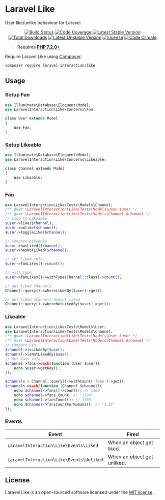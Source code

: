 # Laravel Like

User like/unlike behaviour for Laravel.

<p align="center">
<a href="https://github.com/laravel-interaction/like/actions"><img src="https://github.com/laravel-interaction/like/workflows/tests/badge.svg" alt="Build Status"></a>
<a href="https://codecov.io/gh/laravel-interaction/like"><img src="https://codecov.io/gh/laravel-interaction/like/branch/master/graph/badge.svg" alt="Code Coverage" /></a>
<a href="https://packagist.org/packages/laravel-interaction/like"><img src="https://poser.pugx.org/laravel-interaction/like/v/stable.svg" alt="Latest Stable Version"></a>
<a href="https://packagist.org/packages/laravel-interaction/like"><img src="https://poser.pugx.org/laravel-interaction/like/downloads" alt="Total Downloads"></a>
<a href="https://packagist.org/packages/laravel-interaction/like"><img src="https://poser.pugx.org/laravel-interaction/like/v/unstable.svg" alt="Latest Unstable Version"></a>
<a href="https://packagist.org/packages/laravel-interaction/like"><img src="https://poser.pugx.org/laravel-interaction/like/license" alt="License"></a>
<a href="https://codeclimate.com/github/laravel-interaction/like/maintainability"><img src="https://api.codeclimate.com/v1/badges/8afd0df31b4b1afcd51d/maintainability" alt="Code Climate" /></a>
</p>

> **Requires [PHP 7.2.0+](https://php.net/releases/)**

Require Laravel Like using [Composer](https://getcomposer.org):

```bash
composer require laravel-interaction/like
```

## Usage

### Setup Fan

```php
use Illuminate\Database\Eloquent\Model;
use LaravelInteraction\Like\Concerns\Fan;

class User extends Model
{
    use Fan;
}
```

### Setup Likeable

```php
use Illuminate\Database\Eloquent\Model;
use LaravelInteraction\Like\Concerns\Likeable;

class Channel extends Model
{
    use Likeable;
}
```

### Fan

```php
use LaravelInteraction\Like\Tests\Models\Channel;
/** @var \LaravelInteraction\Like\Tests\Models\User $user */
/** @var \LaravelInteraction\Like\Tests\Models\Channel $channel */
// Like to Likeable
$user->like($channel);
$user->unlike($channel);
$user->toggleLike($channel);

// Compare Likeable
$user->hasLiked($channel);
$user->hasNotLiked($channel);

// Get liked info
$user->fanLikes()->count(); 

// with type
$user->fanLikes()->withType(Channel::class)->count(); 

// get liked channels
Channel::query()->whereLikedBy($user)->get();

// get liked channels doesnt liked
Channel::query()->whereNotLikedBy($user)->get();
```

### Likeable

```php
use LaravelInteraction\Like\Tests\Models\User;
use LaravelInteraction\Like\Tests\Models\Channel;
/** @var \LaravelInteraction\Like\Tests\Models\User $user */
/** @var \LaravelInteraction\Like\Tests\Models\Channel $channel */
// Compare Fan
$channel->isLikedBy($user); 
$channel->isNotLikedBy($user);
// Get fans info
$channel->fans->each(function (User $user){
    echo $user->getKey();
});

$channels = Channel::query()->withCount('fans')->get();
$channels->each(function (Channel $channel){
    echo $channel->fans()->count(); // 1100
    echo $channel->fans_count; // "1100"
    echo $channel->fansCount(); // 1100
    echo $channel->fansCountForHumans(); // "1.1K"
});
```

### Events

| Event | Fired |
| --- | --- |
| `LaravelInteraction\Like\Events\Liked` | When an object get liked. |
| `LaravelInteraction\Like\Events\Unliked` | When an object get unliked. |

## License

Laravel Like is an open-sourced software licensed under the [MIT license](LICENSE).
